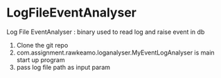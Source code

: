 # LogFileEventAnalyser
Log File EventAnalyser : binary used to read log and raise event in db  
1. Clone the git repo
2. com.assignment.rawkeamo.loganalyser.MyEventLogAnalyser is main start up program
3. pass log file path as input param
